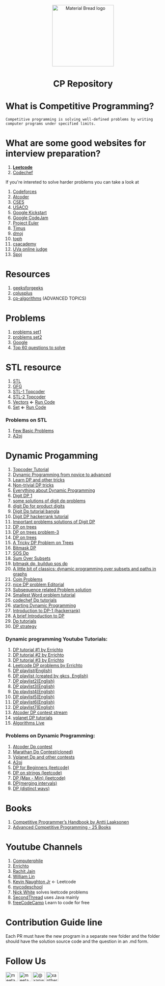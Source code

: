 <p align="center">
 
  <img width="200" src="https://emojipedia-us.s3.amazonaws.com/source/microsoft-teams/337/technologist-light-skin-tone_1f9d1-1f3fb-200d-1f4bb.png" alt="Material Bread logo">
 <h1 align="center">CP Repository</h1>
</p>

# What is Competitive Programming?<br>

```
Competitive programming is solving well-defined problems by writing computer programs under specified limits.
```

# What are some good websites for interview preparation?<br>

1.  **[Leetcode](https://leetcode.com/)**<br>
2.  [Codechef](https://www.codechef.com/)<br>

If you're intereted to solve harder problems you can take a look at <br>

1. [Codeforces](https://codeforces.com/)<br>
2. [Atcoder](https://atcoder.jp/)<br>
3. [CSES](https://cses.fi/problemset/)<br>
4. [USACO](http://www.usaco.org/index.php?page=contests)<br>
5. [Google Kickstart](https://codingcompetitions.withgoogle.com/kickstart/archive)<br>
6. [Google CodeJam](https://codingcompetitions.withgoogle.com/codejam/archive)<br>
7. [Project Euler](https://projecteuler.net/archives)<br>
8. [Timus](https://acm.timus.ru/problemset.aspx)<br>
9. [dmoj](https://dmoj.ca/problems/)<br>
10. [toph](https://toph.co/problems)<br>
11. [csacademy](https://csacademy.com/contest/interview-archive/)<br>
12. [UVa online judge](https://onlinejudge.org/index.php?option=com_onlinejudge&Itemid=13)<br>
13. [Spoj](https://www.spoj.com/problems/classical/)<br>

# Resources

1. [geeksforgeeks](https://www.geeksforgeeks.org/)<br>
2. [cplusplus](https://www.cplusplus.com/doc/tutorial/)<br>
3. [cp-algorithms](https://cp-algorithms.com/) (ADVANCED TOPICS)<br>

# Problems

1. [problems set1](https://github.com/rajathpi/cp-workshop/blob/main/Leetcode%20Preparation.pdf)<br>
2. [problems set2](https://github.com/rajathpi/cp-workshop/blob/main/DataStructures.pdf)<br>
3. [Google](https://leetcode.com/list/5ysk3zs5)<br>
4. [Top 60 questions to solve](https://leetcode.com/list/5ykwp077)<br>

# STL resource

1. [STL](http://www.martinbroadhurst.com/stl/table_of_contents.html)<br>
2. [GFG](https://www.geeksforgeeks.org/the-c-standard-template-library-stl/)<br>
3. [STL-1 Topcoder](https://www.topcoder.com/thrive/articles/Power%20up%20C++%20with%20the%20Standard%20Template%20Library%20Part%20One)<br>
4. [STL-2 Topcoder](https://www.topcoder.com/thrive/articles/Power%20up%20C++%20with%20the%20Standard%20Template%20Library%20Part%20Two:%20Advanced%20Uses)<br>
5. [Vectors](https://github.com/rajathpi/cp-workshop/blob/main/vector.cpp) **<-** [Run Code](https://ideone.com/71rAMc)<br>
6. [Set](https://github.com/rajathpi/cp-workshop/blob/main/SET%20.cpp) **<-** [Run Code](https://ideone.com/6xKNNx)<br>

### Problems on STL

1. [Few Basic Problems](https://www.hackerearth.com/login/?next=/challenges/competitive/code-monk-c-stl/problems/)<br>
2. [A2oj](https://a2oj.com/Category166.html)<br>

# Dynamic Progamming

1. [Topcoder Tutorial](https://www.topcoder.com/community/competitive-programming/tutorials/dynamic-programming-from-novice-to-advanced/)<br>
2. [Dynamic Programming,from novice to advanced](https://www.cnblogs.com/drizzlecrj/archive/2007/10/26/939159.html)<br>
3. [Learn DP and other tricks](https://www.codechef.com/certification/data-structures-and-algorithms/prepare#foundation)<br>
4. [Non-trivial DP tricks](https://codeforces.com/blog/entry/47764)<br>
5. [Everything about Dynamic Programming](https://codeforces.com/blog/entry/43256)<br>
6. [Digit DP 1](https://codeforces.com/blog/entry/53960)<br>
7. [some solutions of digit dp problems](https://codeforces.com/blog/entry/7221)<br>
8. [digit Dp for product digits](https://codeforces.com/blog/entry/53286)<br>
9. [Digit Dp tutorial bangla](http://shakilcompetitiveprogramming.blogspot.com/2015/09/digit-dp.html)<br>
10. [Digit DP hackerrank tutorial](https://www.hackerrank.com/topics/digit-dp)<br>
11. [Important problems solutions of Digit DP](http://gautamdegitdp.blogspot.com/)<br>
12. [DP on trees](https://codeforces.com/blog/entry/20935)<br>
13. [DP on trees problem-3](https://codeforces.com/blog/entry/63257)<br>
14. [DP on trees](https://www.commonlounge.com/discussion/8573ee40c4cb4673824c867715a5bc7b)<br>
15. [A Tricky DP Problem on Trees](http://rachitiitr.blogspot.com/2017/05/a-tricky-dp-problem-on-trees.html)<br>
16. [Bitmask DP](https://www.hackerearth.com/practice/algorithms/dynamic-programming/bit-masking/tutorial/)<br>
17. [SOS Dp](https://codeforces.com/blog/entry/45223)<br>
18. [Sum Over Subsets](https://www.geeksforgeeks.org/sum-subsets-dynamic-programming/)<br>
19. [bitmask dp, buildup sos dp](https://algowarehouse.blogspot.com/2018/01/bitmask-dp-buildup-to-sos-dp-pt-2.html)<br>
20. [A little bit of classics: dynamic programming over subsets and paths in graphs](https://codeforces.com/blog/entry/337)<br>
21. [Coin Problems](https://writeoption.medium.com/coin-problem-lets-code-2-0-83b607bdcfdc)<br>
22. [nice DP problem Editorial](https://medium.com/spidernitt/problem-c-codeforces-round-455-293ac65c10d6)<br>
23. [Subsequence related Problem solution](https://writeoption.medium.com/subsequence-of-length-3-2766e834303b)<br>
24. [Smallest Word problem tutorial](https://medium.com/spidernitt/smallest-word-e98611c09555)<br>
25. [codechef Dp tutorials](https://www.codechef.com/wiki/tutorial-dynamic-programming)<br>
26. [starting Dynamic Programming](https://www.quora.com/How-can-one-start-solving-dynamic-programming-problems)<br>
27. [Introduction to DP-1 (hackerrank)](https://www.hackerearth.com/practice/algorithms/dynamic-programming/introduction-to-dynamic-programming-1/tutorial/)<br>
28. [A brief Introduction to DP](https://drive.google.com/file/d/1K68sWVc5e4MnyACr2i5sLKWIhShn638S/view)<br>
29. [Dp tutorials](https://www.vplanetcoding.com/course2#698A)<br>
30. [DP strategy](https://www.quora.com/How-can-I-be-perfect-in-dynamic-programming-How-should-I-practice/answer/Bohdan-Pryshchenko?ch=10&share=9a742611&srid=DDSy)<br>

### Dynamic programming Youtube Tutorials:

1. [DP tutorial #1 by Errichto](https://youtu.be/YBSt1jYwVfU)<br>
2. [DP tutorial #2 by Errichto](https://youtu.be/1mtvm2ubHCY)<br>
3. [DP tutorial #3 by Errichto](https://youtu.be/pwpOC1dph6U)<br>
4. [Leetcode DP problems by Errichto](https://youtu.be/8RIqJDDgtU8)<br>
5. [DP playlist(English)](https://youtube.com/playlist?list=PLamzFoFxwoNjtJZoNNAlYQ_Ixmm2s-CGX)<br>
6. [DP playlist (created by gkcs, English)](https://www.youtube.com/playlist?list=PLMCXHnjXnTnto1pZVvH7rbZ9W5neZ7Yhc)<br>
7. [DP playlist2(English)](https://www.youtube.com/playlist?list=PLiQ766zSC5jM2OKVr8sooOuGgZkvnOCTI)<br>
8. [DP playlist3(English)](https://www.youtube.com/playlist?list=PLrmLmBdmIlpsHaNTPP_jHHDx_os9ItYXr)<br>
9. [Dp playlist4(English)](https://www.youtube.com/playlist?list=PLJULIlvhz0rE83NKhnq7acXYIeA0o1dXb)<br>
10. [DP playlist5(English)](https://www.youtube.com/playlist?list=PLqM7alHXFySGbXhWx7sBJEwY2DnhDjmxm)<br>
11. [DP playlist6(English)](https://www.youtube.com/playlist?list=PLfBJlB6T2eOtMXgK3FLUTawHjzpIEySHF)<br>
12. [DP playlist7(English)](https://www.youtube.com/playlist?list=PLawezQIZQjju9cZPjjD1vQK8IuNxcRD8u)<br>
13. [Atcoder DP contest stream](https://www.youtube.com/watch?v=FAQxdm0bTaw)<br>
14. [vplanet DP tutorials](https://www.youtube.com/channel/UCdNNY8Y8meG3z9Wy6MTzcLg/videos)<br>
15. [Algorithms Live](https://www.youtube.com/channel/UCBLr7ISa_YDy5qeATupf26w/featured)<br>

### Problems on Dynamic Programming:

1. [Atcoder Dp contest](https://atcoder.jp/contests/dp/tasks)<br>
2. [Marathan Dp Contest(cloned)](https://vjudge.net/contest/202878)<br>
3. [Vplanet Dp and other contests](https://codeforces.com/group/hK6hgc8x94/contests)<br>
4. [A2oj](https://a2oj.com/Category33.html)<br>
5. [DP for Beginners (leetcode)](https://leetcode.com/list/5yki62o1)<br>
6. [DP on strings (leetcode)](https://leetcode.com/list/5yk73e2v)<br>
7. [DP (Max - Min) (leetcode)](https://leetcode.com/list/5yk773i6)<br>
8. [DP(merging intervals)](https://leetcode.com/list/5yk7vj6m)<br>
9. [DP (distinct ways)](https://leetcode.com/list/5yk7a24s)<br>

# Books

1. [Competitive Programmer’s Handbook by Antti Laaksonen](https://cses.fi/book/book.pdf)<br>
2. [Advanced Competitive Programming - 25 Books](https://archive.org/details/advanced-competitive-programming/Advanced-Data-Structure)<br>

# Youtube Channels

1. [Computerphile](https://www.youtube.com/user/Computerphile)<br>
2. [Errichto](https://www.youtube.com/channel/UCBr_Fu6q9iHYQCh13jmpbrg)<br>
3. [Rachit Jain](https://www.youtube.com/channel/UC9fDC_eBh9e_bogw87DbGKQ)<br>
4. [William Lin](https://www.youtube.com/channel/UCKuDLsO0Wwef53qdHPjbU2Q)<br>
5. [Kevin Naughton Jr](https://www.youtube.com/c/KevinNaughtonJr) <- Leetcode<br>
6. [mycodeschool](https://www.youtube.com/user/mycodeschool)<br>
7. [Nick White](https://www.youtube.com/channel/UC1fLEeYICmo3O9cUsqIi7HA) solves leetcode problems<br>
8. [SecondThread](https://www.youtube.com/channel/UCXbCohpE9IoVQUD2Ifg1d1g) uses Java mainly<br>
9. [freeCodeCamp](https://www.youtube.com/channel/UC8butISFwT-Wl7EV0hUK0BQ) Learn to code for free<br>

# Contribution Guide line

Each PR must have the new program in a separate new folder and the folder should have the solution source code and the question in an .md form.

# Follow Us

<p align="left">
<a href="#" target="blank"><img align="center" src="https://raw.githubusercontent.com/rahuldkjain/github-profile-readme-generator/master/src/images/icons/Social/twitter.svg" alt="meetawwww" height="30" width="40" /></a>
<a href="#" target="blank"><img align="center" src="https://raw.githubusercontent.com/rahuldkjain/github-profile-readme-generator/master/src/images/icons/Social/linked-in-alt.svg" alt="meetabhashini-parida-730597212" height="30" width="40" /></a>
  <a href="#" target="blank"><img align="center" src="https://raw.githubusercontent.com/rahuldkjain/github-profile-readme-generator/master/src/images/icons/Social/hashnode.svg" alt="@xanwrites" height="30" width="40" /></a>
<a href="#" target="blank"><img align="center" src="https://raw.githubusercontent.com/rahuldkjain/github-profile-readme-generator/master/src/images/icons/Social/leet-code.svg" alt="xantherr" height="30" width="40" /></a>
</p>
